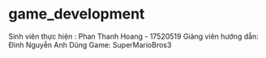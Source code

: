 # game_development
Sinh viên thực hiện : Phan Thanh Hoang - 17520519
Giảng viên hướng dẫn: Đinh Nguyễn Anh Dũng
Game: SuperMarioBros3
